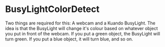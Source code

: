 # BusyLightColorDetect
Two things are required for this: A webcam and a Kuando BusyLight. The idea is that the BusyLight will change it's colour based on whatever object you put in front of the webcam. If you put a green object, the BusyLight will turn green. If you put a blue object, it will turn blue, and so on.
